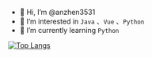 - 👋 Hi, I’m @anzhen3531
- 👀 I’m interested in `Java` 、`Vue` 、`Python`
- 🌱 I’m currently learning `Python`

[![Top Langs](https://github-readme-stats.vercel.app/api/top-langs/?username=anzhen3531&layout=compact)](https://github.com/anuraghazra/github-readme-stats)
<!---
anzhen3531/anzhen3531 is a ✨ special ✨ repository because its `README.md` (this file) appears on your GitHub profile.
You can click the Preview link to take a look at your changes.
--->
